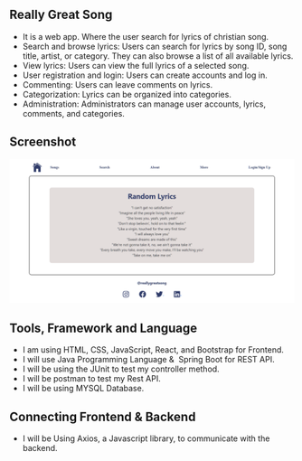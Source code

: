 ## Really Great Song
* It is a web app. Where the user search for lyrics of christian song.
* Search and browse lyrics: Users can search for lyrics by song ID, song title, artist, or category. They can also browse a list of all available lyrics.
* View lyrics: Users can view the full lyrics of a selected song.
* User registration and login: Users can create accounts and log in. 
* Commenting: Users can leave comments on lyrics.
* Categorization: Lyrics can be organized into categories.
* Administration: Administrators can manage user accounts, lyrics, comments, and categories.

## Screenshot
![Really Great Song!](really-great-song.png)

## Tools, Framework and Language
* I am using HTML, CSS, JavaScript, React, and Bootstrap for Frontend.
* I will use Java Programming Language &  Spring Boot for REST API.
* I will be using the JUnit to test my controller method.
* I will be postman to test my Rest API.
* I will be using MYSQL Database.

## Connecting Frontend & Backend
* I will be Using Axios, a Javascript library, to communicate with the backend.
